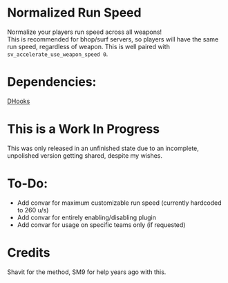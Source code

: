 # Normalized Run Speed

Normalize your players run speed across all weapons!  
This is recommended for bhop/surf servers, so players will have the same run speed, regardless of weapon. This is well paired with `sv_accelerate_use_weapon_speed 0`.

# Dependencies:

[DHooks](https://forums.alliedmods.net/showthread.php?t=180114)

# This is a Work In Progress

This was only released in an unfinished state due to an incomplete, unpolished version getting shared, despite my wishes.

# To-Do:

- Add convar for maximum customizable run speed (currently hardcoded to 260 u/s)
- Add convar for entirely enabling/disabling plugin
- Add convar for usage on specific teams only (if requested)

# Credits

Shavit for the method, SM9 for help years ago with this.
